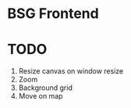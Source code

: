 # BSG Frontend

# TODO

1. Resize canvas on window resize
2. Zoom
3. Background grid
4. Move on map
